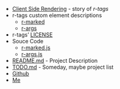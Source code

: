 
+ [Client Side Rendering](page.html?main=client-side-rendering.md) - story of *r-tags*
+ r-tags custom element descriptions
    - [r-marked](page.html?main=r-marked%2FREADME.md)
    - [r-args](page.html?main=r-args%2FREADME.md)
+ r-tags&rsquo; [LICENSE](page.html?main=LICENSE)
+ Souce Code
    - [r-marked.js](r-marked/r-marked.js)
    - [r-args.js](r-args/r-args.js)
+ [README.md](page.html?main=README.md) - Project Description
+ [TODO.md](page.html?main=TODO.md) - Someday, maybe project list
+ [Github](https://github.com/rsdoiel/r-tags)
+ [Me](http://rsdoiel.github.io)
